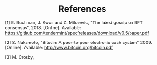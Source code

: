 <div align='center'> 
	<h1>References</h1>
</div>

[1]	E. Buchman, J. Kwon and Z. Milosevic, "The latest gossip on BFT consensus", 2018. [Online]. Available: <https://github.com/tendermint/spec/releases/download/v0.5/paper.pdf>

[2] S. Nakamoto, "Bitcoin: A peer-to-peer electronic cash system" 2009. [Online]. Available: http://www.bitcoin.org/bitcoin.pdf 

[3] M. Crosby, 
<!--stackedit_data:
eyJoaXN0b3J5IjpbMTY3MDMyMzk2NSwxMjUyNDY0OTIyLC0xNj
I1NjAxNDkxLC0xNTE2NTEzOTg5LC0yOTI1NzczOTNdfQ==
-->